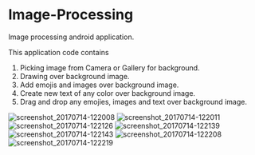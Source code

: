 # Image-Processing
Image processing android application. 

This application code contains
1) Picking image from Camera or Gallery for background.
2) Drawing over background image.
3) Add emojis and images over background image.
4) Create new text of any color over background image.
5) Drag and drop any emojies, images and text over background image.


![screenshot_20170714-122008](https://user-images.githubusercontent.com/9192310/34243577-72cfecfa-e647-11e7-91ab-01bcc4d5086e.png)
![screenshot_20170714-122011](https://user-images.githubusercontent.com/9192310/34243578-7310a8a8-e647-11e7-8450-271a00afbc7f.png)
![screenshot_20170714-122126](https://user-images.githubusercontent.com/9192310/34243579-73526310-e647-11e7-92be-f347d165cc67.png)
![screenshot_20170714-122139](https://user-images.githubusercontent.com/9192310/34243580-739416a2-e647-11e7-92d2-138e1075e249.png)
![screenshot_20170714-122143](https://user-images.githubusercontent.com/9192310/34243581-73d46734-e647-11e7-8b27-2af9566a1f64.png)
![screenshot_20170714-122208](https://user-images.githubusercontent.com/9192310/34243583-746b7e76-e647-11e7-8900-9a94f45e7930.png)
![screenshot_20170714-122219](https://user-images.githubusercontent.com/9192310/34243584-74ab2e04-e647-11e7-9b46-555e63ecc252.png)

